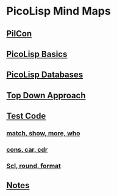 # PicoLisp Mind Maps

## [PilCon ](pilcon.md)

## [PicoLisp Basics](picolisp_basic.md)

## [PicoLisp Databases](picolisp_db.md)

## [Top Down Approach](https://github.com/NehalSinghal/picolisp/blob/main/Piltopdownapproach-2021-09-10.pdf)

## [Test Code](pilcode.md) 

### [match, show, more, who](old_tutorial.md)
### [cons, car, cdr](old_conscarcdr.md)
### [Scl, round, format](old_sclroundformat.md)

## [Notes](notes.md) 
